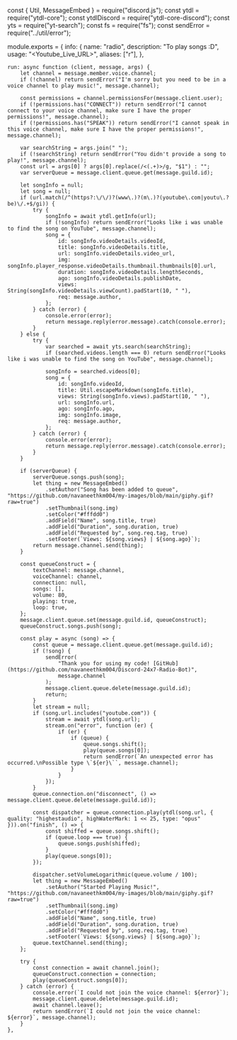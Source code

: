   
const { Util, MessageEmbed } = require("discord.js");
const ytdl = require("ytdl-core");
const ytdlDiscord = require("ytdl-core-discord");
const yts = require("yt-search");
const fs = require("fs");
const sendError = require("../util/error");

module.exports = {
    info: {
        name: "radio",
        description: "To play songs :D",
        usage: "<Youtube_Live_URL>",
        aliases: ["r"],
    },

    run: async function (client, message, args) {
        let channel = message.member.voice.channel;
        if (!channel) return sendError("I'm sorry but you need to be in a voice channel to play music!", message.channel);

        const permissions = channel.permissionsFor(message.client.user);
        if (!permissions.has("CONNECT")) return sendError("I cannot connect to your voice channel, make sure I have the proper permissions!", message.channel);
        if (!permissions.has("SPEAK")) return sendError("I cannot speak in this voice channel, make sure I have the proper permissions!", message.channel);

        var searchString = args.join(" ");
        if (!searchString) return sendError("You didn't provide a song to play!", message.channel);
        const url = args[0] ? args[0].replace(/<(.+)>/g, "$1") : "";
        var serverQueue = message.client.queue.get(message.guild.id);

        let songInfo = null;
        let song = null;
        if (url.match(/^(https?:\/\/)?(www\.)?(m\.)?(youtube\.com|youtu\.?be)\/.+$/gi)) {
            try {
                songInfo = await ytdl.getInfo(url);
                if (!songInfo) return sendError("Looks like i was unable to find the song on YouTube", message.channel);
                song = {
                    id: songInfo.videoDetails.videoId,
                    title: songInfo.videoDetails.title,
                    url: songInfo.videoDetails.video_url,
                    img: songInfo.player_response.videoDetails.thumbnail.thumbnails[0].url,
                    duration: songInfo.videoDetails.lengthSeconds,
                    ago: songInfo.videoDetails.publishDate,
                    views: String(songInfo.videoDetails.viewCount).padStart(10, " "),
                    req: message.author,
                };
            } catch (error) {
                console.error(error);
                return message.reply(error.message).catch(console.error);
            }
        } else {
            try {
                var searched = await yts.search(searchString);
                if (searched.videos.length === 0) return sendError("Looks like i was unable to find the song on YouTube", message.channel);

                songInfo = searched.videos[0];
                song = {
                    id: songInfo.videoId,
                    title: Util.escapeMarkdown(songInfo.title),
                    views: String(songInfo.views).padStart(10, " "),
                    url: songInfo.url,
                    ago: songInfo.ago,
                    img: songInfo.image,
                    req: message.author,
                };
            } catch (error) {
                console.error(error);
                return message.reply(error.message).catch(console.error);
            }
        }

        if (serverQueue) {
            serverQueue.songs.push(song);
            let thing = new MessageEmbed()
                .setAuthor("Song has been added to queue", "https://github.com/navaneethkm004/my-images/blob/main/giphy.gif?raw=true")
                .setThumbnail(song.img)
                .setColor("#fffdd0")
                .addField("Name", song.title, true)
                .addField("Duration", song.duration, true)
                .addField("Requested by", song.req.tag, true)
                .setFooter(`Views: ${song.views} | ${song.ago}`);
            return message.channel.send(thing);
        }

        const queueConstruct = {
            textChannel: message.channel,
            voiceChannel: channel,
            connection: null,
            songs: [],
            volume: 80,
            playing: true,
            loop: true,
        };
        message.client.queue.set(message.guild.id, queueConstruct);
        queueConstruct.songs.push(song);

        const play = async (song) => {
            const queue = message.client.queue.get(message.guild.id);
            if (!song) {
                sendError(
                    "Thank you for using my code! [GitHub](https://github.com/navaneethkm004/Discord-24x7-Radio-Bot)",
                    message.channel
                );
                message.client.queue.delete(message.guild.id);
                return;
            }
            let stream = null;
            if (song.url.includes("youtube.com")) {
                stream = await ytdl(song.url);
                stream.on("error", function (er) {
                    if (er) {
                        if (queue) {
                            queue.songs.shift();
                            play(queue.songs[0]);
                            return sendError(`An unexpected error has occurred.\nPossible type \`${er}\``, message.channel);
                        }
                    }
                });
            }
            queue.connection.on("disconnect", () => message.client.queue.delete(message.guild.id));

            const dispatcher = queue.connection.play(ytdl(song.url, { quality: "highestaudio", highWaterMark: 1 << 25, type: "opus" })).on("finish", () => {
                const shiffed = queue.songs.shift();
                if (queue.loop === true) {
                    queue.songs.push(shiffed);
                }
                play(queue.songs[0]);
            });

            dispatcher.setVolumeLogarithmic(queue.volume / 100);
            let thing = new MessageEmbed()
                .setAuthor("Started Playing Music!", "https://github.com/navaneethkm004/my-images/blob/main/giphy.gif?raw=true")
                .setThumbnail(song.img)
                .setColor("#fffdd0")
                .addField("Name", song.title, true)
                .addField("Duration", song.duration, true)
                .addField("Requested by", song.req.tag, true)
                .setFooter(`Views: ${song.views} | ${song.ago}`);
            queue.textChannel.send(thing);
        };

        try {
            const connection = await channel.join();
            queueConstruct.connection = connection;
            play(queueConstruct.songs[0]);
        } catch (error) {
            console.error(`I could not join the voice channel: ${error}`);
            message.client.queue.delete(message.guild.id);
            await channel.leave();
            return sendError(`I could not join the voice channel: ${error}`, message.channel);
        }
    },
